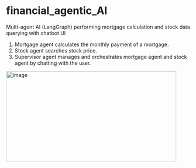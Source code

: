 # financial_agentic_AI
Multi-agent AI (LangGraph) performing mortgage calculation and stock data querying with chatbot UI
1) Mortgage agent calculates the monthly payment of a mortgage.
2) Stock agent searches stock price.
3) Supervisor agent manages and orchestrates mortgage agent and stock agent by chatting with the user.
<img width="465" height="249" alt="image" src="https://github.com/user-attachments/assets/eb3b483e-1bd4-4976-ba9c-c76e9acf86aa" />
